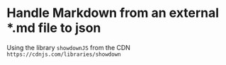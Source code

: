 # Handle Markdown from an external *.md file to json

Using the library `showdownJS` from the CDN `https://cdnjs.com/libraries/showdown`